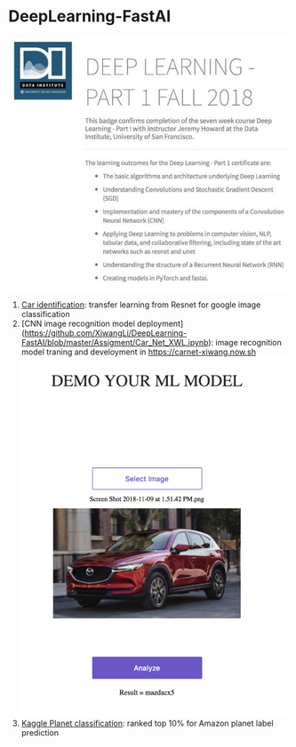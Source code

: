 # DeepLearning-FastAI
![](DeepLearning_Certificate.jpeg "Deep Learning Certificate by USF with Fast.ai")
1. [Car identification](https://github.com/XiwangLi/DeepLearning-FastAI/blob/master/Assigment/lesson2-car-identification.ipynb): transfer learning from Resnet for google image classification
2. [CNN image recognition model deployment] (https://github.com/XiwangLi/DeepLearning-FastAI/blob/master/Assigment/Car_Net_XWL.ipynb): image recognition model traning and develoyment in https://carnet-xiwang.now.sh
![](Assigment/Deployment_CarNet.png "Car recognition screen shot")
3. [Kaggle Planet classification](https://github.com/XiwangLi/DeepLearning-FastAI/blob/master/Assigment/lesson3-planet_Xiwang.ipynb): ranked top 10% for Amazon planet label prediction
